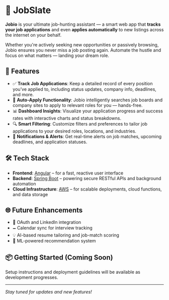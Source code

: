 # 📄 JobSlate

**Jobio** is your ultimate job-hunting assistant — a smart web app that **tracks your job applications** and even **applies automatically** to new listings across the internet on your behalf.

Whether you're actively seeking new opportunities or passively browsing, Jobio ensures you never miss a job posting again. Automate the hustle and focus on what matters — landing your dream role.

## 🚀 Features

- ✅ **Track Job Applications**: Keep a detailed record of every position you’ve applied to, including status updates, company info, deadlines, and more.
- 🤖 **Auto-Apply Functionality**: Jobio intelligently searches job boards and company sites to apply to relevant roles for you — hands-free.
- 📊 **Dashboard Insights**: Visualize your application progress and success rates with interactive charts and status breakdowns.
- 🔍 **Smart Filtering**: Customize filters and preferences to tailor job applications to your desired roles, locations, and industries.
- 🔔 **Notifications & Alerts**: Get real-time alerts on job matches, upcoming deadlines, and application statuses.

## 🛠️ Tech Stack

- **Frontend**: [Angular](https://angular.io/) – for a fast, reactive user interface
- **Backend**: [Spring Boot](https://spring.io/projects/spring-boot) – powering secure RESTful APIs and background automation
- **Cloud Infrastructure**: [AWS](https://aws.amazon.com/) – for scalable deployments, cloud functions, and data storage

## 🌐 Future Enhancements

- 🔐 OAuth and LinkedIn integration
- 🗕️ Calendar sync for interview tracking
- 💡 AI-based resume tailoring and job-match scoring
- 🧠 ML-powered recommendation system

## 📦 Getting Started (Coming Soon)

Setup instructions and deployment guidelines will be available as development progresses.

---

*Stay tuned for updates and new features!*

